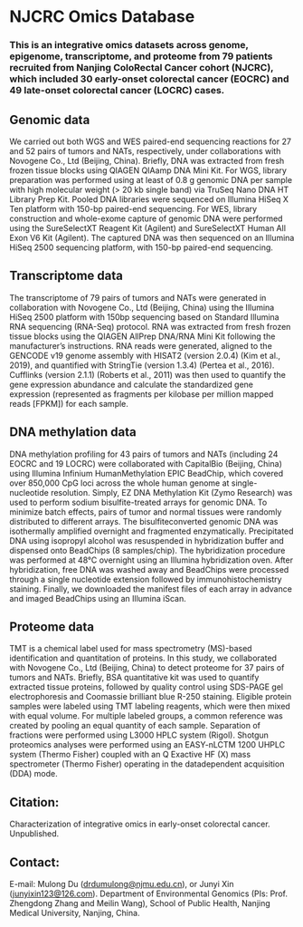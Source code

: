 # NJCRC Omics Database

### This is an integrative omics datasets across genome, epigenome, transcriptome, and proteome from 79 patients recruited from Nanjing ColoRectal Cancer cohort (NJCRC), which included 30 early-onset colorectal cancer (EOCRC) and 49 late-onset colorectal cancer (LOCRC) cases. 

## Genomic data

We carried out both WGS and WES paired-end sequencing reactions for 27 and 52 pairs of tumors and NATs, respectively, under collaborations with Novogene Co., Ltd (Beijing, China). Briefly, DNA was extracted from fresh frozen tissue blocks using QIAGEN QIAamp DNA Mini Kit. For WGS, library preparation was performed using at least of 0.8 g genomic DNA per sample with high molecular weight (> 20 kb single band) via TruSeq Nano DNA HT Library Prep Kit. Pooled DNA libraries were sequenced on Illumina HiSeq X Ten platform with 150-bp paired-end sequencing. For WES, library construction and whole-exome capture of genomic DNA were performed using the SureSelectXT Reagent Kit (Agilent) and SureSelectXT Human All Exon V6 Kit (Agilent). The captured DNA was then sequenced on an Illumina HiSeq 2500 sequencing platform, with 150-bp paired-end sequencing.

## Transcriptome data

The transcriptome of 79 pairs of tumors and NATs were generated in collaboration with Novogene Co., Ltd (Beijing, China) using the Illumina HiSeq 2500 platform with 150bp sequencing based on Standard Illumina RNA sequencing (RNA-Seq) protocol. RNA was extracted from fresh frozen tissue blocks using the QIAGEN AllPrep DNA/RNA Mini Kit following the manufacturer’s instructions. RNA reads were generated, aligned to the GENCODE v19 genome assembly with HISAT2 (version 2.0.4) (Kim et al., 2019), and quantified with StringTie (version 1.3.4) (Pertea et al., 2016). Cufflinks (version 2.1.1) (Roberts et al., 2011) was then used to quantify the gene expression abundance and calculate the standardized gene expression (represented as fragments per kilobase per million mapped reads [FPKM]) for each sample.

## DNA methylation data

DNA methylation profiling for 43 pairs of tumors and NATs (including 24 EOCRC and 19 LOCRC) were collaborated with CapitalBio (Beijing, China) using Illumina Infinium HumanMethylation EPIC BeadChip, which covered over 850,000 CpG loci across the whole human genome at single-nucleotide resolution. Simply, EZ DNA Methylation Kit (Zymo Research) was used to perform sodium bisulfite-treated arrays for genomic DNA. To minimize batch effects, pairs of tumor and normal tissues were randomly distributed to different arrays. The bisulfiteconverted genomic DNA was isothermally amplified overnight and fragmented enzymatically. Precipitated DNA using isopropyl alcohol was resuspended in hybridization buffer and dispensed onto BeadChips (8 samples/chip). The hybridization procedure was performed at 48°C overnight using an Illumina hybridization oven. After hybridization, free DNA was washed away and BeadChips were processed through a single nucleotide extension followed by immunohistochemistry staining. Finally, we downloaded the manifest files of each array in advance and imaged BeadChips using an Illumina iScan.

## Proteome data

TMT is a chemical label used for mass spectrometry (MS)-based identification and quantitation of proteins. In this study, we collaborated with Novogene Co., Ltd (Beijing, China) to detect proteome for 37 pairs of tumors and NATs. Briefly, BSA quantitative kit was used to quantify extracted tissue proteins, followed by quality control using SDS-PAGE gel electrophoresis and Coomassie brilliant blue R-250 staining. Eligible protein samples were labeled using TMT labeling reagents, which were then mixed with equal volume. For multiple labeled groups, a common reference was created by pooling an equal quantity of each sample. Separation of fractions were performed using L3000 HPLC system (Rigol). Shotgun proteomics analyses were performed using an EASY-nLCTM 1200 UHPLC system (Thermo Fisher) coupled with an Q Exactive HF (X) mass spectrometer (Thermo Fisher) operating in the datadependent acquisition (DDA) mode. 


## Citation:
Characterization of integrative omics in early-onset colorectal cancer. Unpublished.


## Contact:
E-mail: Mulong Du (drdumulong@njmu.edu.cn), or Junyi Xin (junyixin123@126.com). Department of Environmental Genomics (PIs: Prof. Zhengdong Zhang and Meilin Wang), School of Public Health, Nanjing Medical University, Nanjing, China.
